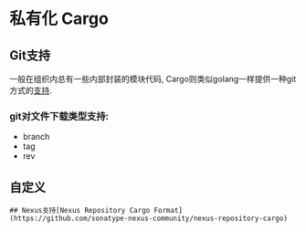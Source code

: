 # 私有化 Cargo
## Git支持
一般在组织内总有一些内部封装的模块代码, Cargo则类似golang一样提供一种git方式的[支持](https://doc.rust-lang.org/cargo/reference/specifying-dependencies.html#specifying-dependencies-from-git-repositories).

### git对文件下载类型支持:
- branch
- tag
- rev

## 自定义
    ## Nexus支持[Nexus Repository Cargo Format](https://github.com/sonatype-nexus-community/nexus-repository-cargo)
